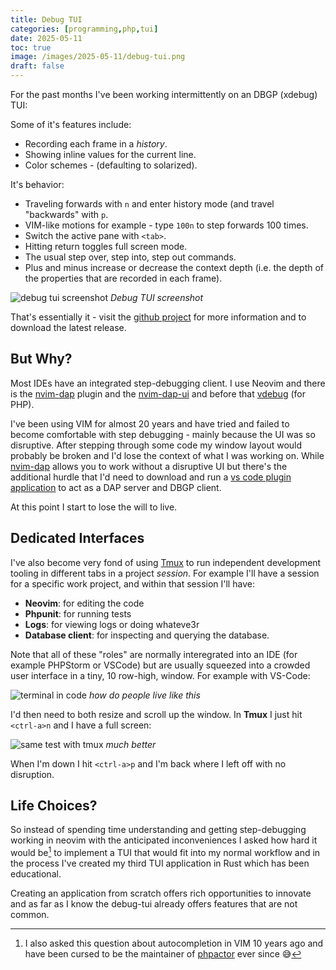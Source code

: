 ```yaml
--- 
title: Debug TUI
categories: [programming,php,tui]
date: 2025-05-11
toc: true
image: /images/2025-05-11/debug-tui.png
draft: false
---
```


For the past months I've been working intermittently on an DBGP (xdebug) TUI:

Some of it's features include:

- Recording each frame in a _history_.
- Showing inline values for the current line.
- Color schemes - (defaulting to solarized).

It's behavior:

- Traveling forwards with `n` and enter history mode (and travel
  "backwards" with `p`.
- VIM-like motions for example - type `100n` to step forwards 100 times.
- Switch the active pane with `<tab>`.
- Hitting return toggles full screen mode.
- The usual step over, step into, step out commands.
- Plus and minus increase or decrease the context depth (i.e. the depth of the
  properties that are recorded in each frame).

![debug tui screenshot](/images/2025-05-11/debug-tui.png)
*Debug TUI screenshot*


That's essentially it - visit the [github
project](https://github.com/dantleech/debug-tui) for more information and to
download the latest release.

## But Why?

Most IDEs have an integrated step-debugging client. I use Neovim and there is
the [nvim-dap](https://github.com/mfussenegger/nvim-dap) plugin and the
[nvim-dap-ui](https://github.com/rcarriga/nvim-dap-ui) and before that
[vdebug](https://github.com/vim-vdebug/vdebug) (for PHP).

I've been using VIM for almost 20 years and have tried and failed to become
comfortable with step debugging - mainly because the UI was so disruptive.
After stepping through some code my window layout would probably be broken and
I'd lose the context of what I was working on. While [nvim-dap](https://github.com/mfussenegger/nvim-dap) allows you to work
without a disruptive UI but there's the additional hurdle that I'd need to
download and run a [vs code plugin
application](https://github.com/xdebug/vscode-php-debug) to act as a DAP
server and DBGP client.

At this point I start to lose the will to live.

## Dedicated Interfaces

I've also become very fond of using [Tmux](https://github.com/tmux/tmux/wiki)
to run independent development tooling in different tabs in a project
_session_. For example I'll have a session for a specific work project, and
within that session I'll have:

- **Neovim**: for editing the code
- **Phpunit**: for running tests
- **Logs**: for viewing logs or doing whateve3r
- **Database client**: for inspecting and querying the database.

Note that all of these "roles" are normally interegrated into an IDE (for
example PHPStorm or VSCode) but are usually squeezed into a crowded user
interface in a tiny, 10 row-high, window. For example with VS-Code:

![terminal in code](/images/2025-05-11/code-terminal.png)
*how do people live like this*

I'd then need to both resize and scroll up the window. In **Tmux** I just hit
`<ctrl-a>n` and I have a full screen:

![same test with tmux](/images/2025-05-11/tmux.png)
*much better*

When I'm down I hit `<ctrl-a>p` and I'm back where I left off with no
disruption.

## Life Choices?

So instead of spending time understanding and getting step-debugging working
in neovim with the anticipated inconveniences I asked how hard it would
be[^howhard] to
implement a TUI that would fit into my normal workflow and in the process I've
created my third TUI application in Rust which has been educational.

Creating an application from scratch offers rich opportunities to innovate and
as far as I know the debug-tui already offers features that are not common.

[^howhard]: I also asked this question about autocompletion in VIM 10 years
    ago and have been cursed to be the maintainer of
    [phpactor](https://github.com/phpactor/phpactor) ever since 😅
